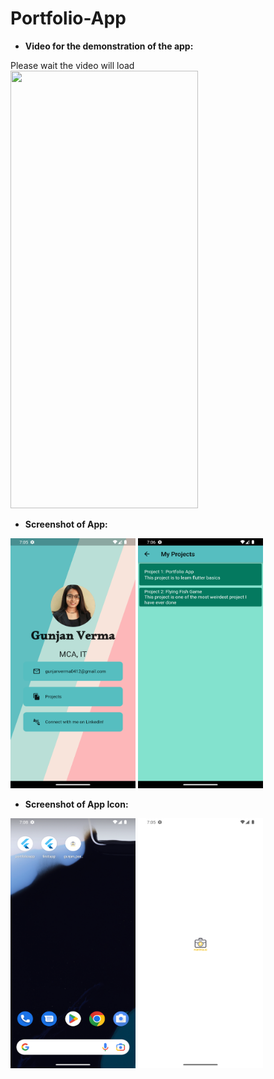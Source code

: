 # Portfolio-App

* **Video for the demonstration of the app:**

Please wait the video will load<br>
<img src="./Demo/demo_video.gif" width="300" height="700" />


* **Screenshot of App:**


<img src="./Demo/app_1.png" width="200" height="400" />


<img src="./Demo/app_2.png" width="200" height="400" />


* **Screenshot of App Icon:**


<img src="./Demo/appicon_1.png" width="200" height="400" />


<img src="./Demo/appicon_2.png" width="200" height="400" />


